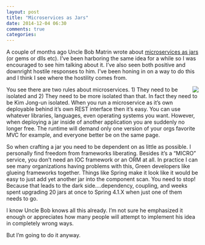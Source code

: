 ```yaml
---
layout: post
title: "Microservices as Jars"
date: 2014-12-04 06:30
comments: true
categories:
---
```


A couple of months ago Uncle Bob Matrin wrote about <a href="http://blog.cleancoder.com/uncle-bob/2014/09/19/MicroServicesAndJars.html">microservices as jars</a> (or gems or dlls etc). I’ve been harboring the same idea for a while so I was encouraged to see him talking about it. I’ve also seen both positive and downright hostile responses to him. I’ve been honing in on a way to do this and I think I see where the hostility comes from.

<img src="/assets/images/Kim_Cheese.jpg" align="right" /> You see there are two rules about microservices. 1) They need to be isolated and 2) They need to be more isolated than that. In fact they need to be Kim Jong-un isolated. When you run a microservice as it’s own deployable behind it’s own REST interface then it’s easy. You can use whatever libraries, languages, even operating systems you want. However, when deploying a jar inside of another application you are suddenly no longer free. The runtime will demand only one version of your orgs favorite MVC for example, and everyone better be on the same page.

So when crafting a jar you need to be dependent on as little as possible. I personally find freedom from frameworks liberating. Besides it’s a “MICRO” service, you don’t need an IOC framework or an ORM at all. In practice I can see many organizations having problems with this, Green developers like glueing frameworks together. Things like Spring make it look like it would be easy to just add yet another jar into the component scan. You need to stop! Because that leads to the dark side….dependency, coupling, and weeks spent upgrading 20 jars at once to Spring 4.1.X when just one of them needs to go.

I know Uncle Bob knows all this already. I’m not sure he emphasized it enough or appreciates how many people will attempt to implement his idea in completely wrong ways.

But I’m going to do it anyway.

